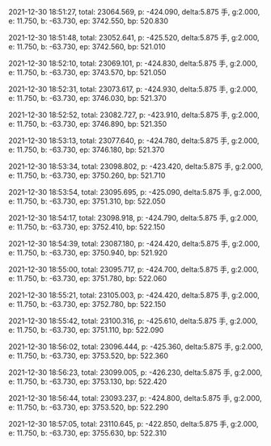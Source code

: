 2021-12-30 18:51:27, total: 23064.569, p: -424.090, delta:5.875 手, g:2.000, e: 11.750, b: -63.730, ep: 3742.550, bp: 520.830

2021-12-30 18:51:48, total: 23052.641, p: -425.520, delta:5.875 手, g:2.000, e: 11.750, b: -63.730, ep: 3742.560, bp: 521.010

2021-12-30 18:52:10, total: 23069.101, p: -424.830, delta:5.875 手, g:2.000, e: 11.750, b: -63.730, ep: 3743.570, bp: 521.050

2021-12-30 18:52:31, total: 23073.617, p: -424.930, delta:5.875 手, g:2.000, e: 11.750, b: -63.730, ep: 3746.030, bp: 521.370

2021-12-30 18:52:52, total: 23082.727, p: -423.910, delta:5.875 手, g:2.000, e: 11.750, b: -63.730, ep: 3746.890, bp: 521.350

2021-12-30 18:53:13, total: 23077.640, p: -424.780, delta:5.875 手, g:2.000, e: 11.750, b: -63.730, ep: 3746.180, bp: 521.370

2021-12-30 18:53:34, total: 23098.802, p: -423.420, delta:5.875 手, g:2.000, e: 11.750, b: -63.730, ep: 3750.260, bp: 521.710

2021-12-30 18:53:54, total: 23095.695, p: -425.090, delta:5.875 手, g:2.000, e: 11.750, b: -63.730, ep: 3751.310, bp: 522.050

2021-12-30 18:54:17, total: 23098.918, p: -424.790, delta:5.875 手, g:2.000, e: 11.750, b: -63.730, ep: 3752.410, bp: 522.150

2021-12-30 18:54:39, total: 23087.180, p: -424.420, delta:5.875 手, g:2.000, e: 11.750, b: -63.730, ep: 3750.940, bp: 521.920

2021-12-30 18:55:00, total: 23095.717, p: -424.700, delta:5.875 手, g:2.000, e: 11.750, b: -63.730, ep: 3751.780, bp: 522.060

2021-12-30 18:55:21, total: 23105.003, p: -424.420, delta:5.875 手, g:2.000, e: 11.750, b: -63.730, ep: 3752.780, bp: 522.150

2021-12-30 18:55:42, total: 23100.316, p: -425.610, delta:5.875 手, g:2.000, e: 11.750, b: -63.730, ep: 3751.110, bp: 522.090

2021-12-30 18:56:02, total: 23096.444, p: -425.360, delta:5.875 手, g:2.000, e: 11.750, b: -63.730, ep: 3753.520, bp: 522.360

2021-12-30 18:56:23, total: 23099.005, p: -426.230, delta:5.875 手, g:2.000, e: 11.750, b: -63.730, ep: 3753.130, bp: 522.420

2021-12-30 18:56:44, total: 23093.237, p: -424.800, delta:5.875 手, g:2.000, e: 11.750, b: -63.730, ep: 3753.520, bp: 522.290

2021-12-30 18:57:05, total: 23110.645, p: -422.850, delta:5.875 手, g:2.000, e: 11.750, b: -63.730, ep: 3755.630, bp: 522.310